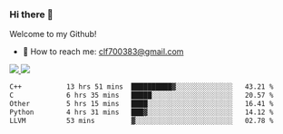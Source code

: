 ### Hi there 👋

<!--
**clingfei/clingfei** is a ✨ _special_ ✨ repository because its `README.md` (this file) appears on your GitHub profile.

Here are some ideas to get you started:

- 🔭 I’m currently working on ...
- 🌱 I’m currently learning ...
- 👯 I’m looking to collaborate on ...
- 🤔 I’m looking for help with ...
- 💬 Ask me about ...
- 📫 How to reach me: ...
- 😄 Pronouns: ...
- ⚡ Fun fact: ...
-->
Welcome to my Github!
- 📧 How to reach me: clf700383@gmail.com

<a href="https://github.com/anuraghazra/github-readme-stats">
  <img src="https://github-readme-stats.vercel.app/api?username=clingfei&count_private=true&show_icons=true&include_all_commits=true&line_height=21&hide_border=true&repo=github-readme-stats" />
</a>
<a href="https://github.com/anuraghazra/convoychat">
  <img src="https://github-readme-stats.vercel.app/api/top-langs/?username=clingfei&hide=Tcl,Perl,Makefile,CSS,HTML,Yacc,Lex,Verilog&langs_count=6&layout=compact&hide_border=true&repo=convoychat" />
</a>

<!--START_SECTION:waka-->

```txt
C++           13 hrs 51 mins  ██████████▓░░░░░░░░░░░░░░   43.21 %
C             6 hrs 35 mins   █████░░░░░░░░░░░░░░░░░░░░   20.57 %
Other         5 hrs 15 mins   ████░░░░░░░░░░░░░░░░░░░░░   16.41 %
Python        4 hrs 31 mins   ███▓░░░░░░░░░░░░░░░░░░░░░   14.12 %
LLVM          53 mins         ▓░░░░░░░░░░░░░░░░░░░░░░░░   02.78 %
```

<!--END_SECTION:waka-->
